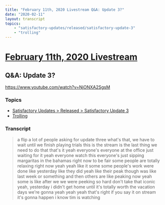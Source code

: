 ```yaml
---
title: "February 11th, 2020 Livestream Q&A: Update 3?"
date: "2020-02-11"
layout: transcript
topics:
    - "satisfactory-updates/released/satisfactory-update-3"
    - "trolling"
---
```

# [February 11th, 2020 Livestream](../2020-02-11.md)
## Q&A: Update 3?
https://www.youtube.com/watch?v=NjONXA2SgsM

### Topics
* [Satisfactory Updates > Released > Satisfactory Update 3](../topics/satisfactory-updates/released/satisfactory-update-3.md)
* [Trolling](../topics/trolling.md)

### Transcript

> a flip a lot of people asking for update three what's that, we have to wait until we finish playing trials this is the stream is the last thing we need to do that that's it yeah everyone's everyone at the office just waiting for it yeah everyone watch this everyone's just sipping margaritas in the bahamas right now to be fair some people are totally relaxing right now yeah yeah like it some some people's work were done like yesterday like they did yeah like their peak though was like last week or something and then others are like peaking now yeah some is like after we we were peeking so hard don't take that iconic yeah, yesterday i didn't get home until it's totally worth the vacation days we're gonna yeah yeah yeah that's right if you say it on stream it's gonna happen i know tim is watching
